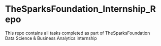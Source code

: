 # TheSparksFoundation_Internship_Repo
This repo contains all tasks completed as part of TheSparksFoundation Data Science &amp; Business Analytics internship
